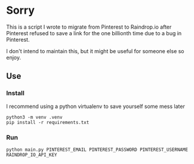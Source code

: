 # Sorry
This is a script I wrote to migrate from Pinterest to Raindrop.io after Pinterest refused to save a link for the one billionth time due to a bug in Pinterest.

I don't intend to maintain this, but it might be useful for someone else so enjoy.

## Use

### Install

I recommend using a python virtualenv to save yourself some mess later
```
python3 -m venv .venv
pip install -r requirements.txt
```

### Run
```
python main.py PINTEREST_EMAIL PINTEREST_PASSWORD PINTEREST_USERNAME RAINDROP_IO_API_KEY
```
